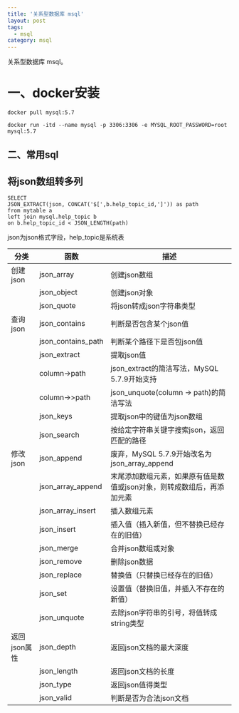 ```yaml
---
title: '关系型数据库 msql'
layout: post
tags:
  - msql
category: msql
---
```

关系型数据库 msql。

<!--more-->

# 一、docker安装

```shell
docker pull mysql:5.7

docker run -itd --name mysql -p 3306:3306 -e MYSQL_ROOT_PASSWORD=root mysql:5.7

```



## 二、常用sql

## 将json数组转多列

```mysql
SELECT 
JSON_EXTRACT(json, CONCAT('$[',b.help_topic_id,']')) as path
from mytable a 
left join mysql.help_topic b 
on b.help_topic_id < JSON_LENGTH(path)
```

json为json格式字段，help_topic是系统表

| 分类         | 函数               | 描述                                                         |
| ------------ | ------------------ | ------------------------------------------------------------ |
| 创建json     | json_array         | 创建json数组                                                 |
|              | json_object        | 创建json对象                                                 |
|              | json_quote         | 将json转成json字符串类型                                     |
| 查询json     | json_contains      | 判断是否包含某个json值                                       |
|              | json_contains_path | 判断某个路径下是否包json值                                   |
|              | json_extract       | 提取json值                                                   |
|              | column->path       | json_extract的简洁写法，MySQL 5.7.9开始支持                  |
|              | column->>path      | json_unquote(column -> path)的简洁写法                       |
|              | json_keys          | 提取json中的键值为json数组                                   |
|              | json_search        | 按给定字符串关键字搜索json，返回匹配的路径                   |
| 修改json     | json_append        | 废弃，MySQL 5.7.9开始改名为json_array_append                 |
|              | json_array_append  | 末尾添加数组元素，如果原有值是数值或json对象，则转成数组后，再添加元素 |
|              | json_array_insert  | 插入数组元素                                                 |
|              | json_insert        | 插入值（插入新值，但不替换已经存在的旧值）                   |
|              | json_merge         | 合并json数组或对象                                           |
|              | json_remove        | 删除json数据                                                 |
|              | json_replace       | 替换值（只替换已经存在的旧值）                               |
|              | json_set           | 设置值（替换旧值，并插入不存在的新值）                       |
|              | json_unquote       | 去除json字符串的引号，将值转成string类型                     |
| 返回json属性 | json_depth         | 返回json文档的最大深度                                       |
|              | json_length        | 返回json文档的长度                                           |
|              | json_type          | 返回json值得类型                                             |
|              | json_valid         | 判断是否为合法json文档                                       |
